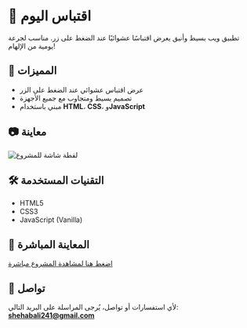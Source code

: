 # 📜 اقتباس اليوم

تطبيق ويب بسيط وأنيق يعرض اقتباسًا عشوائيًا عند الضغط على زر. مناسب لجرعة يومية من الإلهام!

## 🚀 المميزات

- عرض اقتباس عشوائي عند الضغط على الزر  
- تصميم بسيط ومتجاوب مع جميع الأجهزة  
- مبني باستخدام **HTML**، **CSS**، و**JavaScript**

## 📷 معاينة

![لقطة شاشة للمشروع](image/Screenshot.png)

## 🛠️ التقنيات المستخدمة

- HTML5  
- CSS3  
- JavaScript (Vanilla)

## 🔗 المعاينة المباشرة

[اضغط هنا لمشاهدة المشروع مباشرة](https://shehab-a-hassan.github.io/Quote-of-the-Day/)

## 📧 تواصل

لأي استفسارات أو تواصل، يُرجى المراسلة على البريد التالي:  
**shehabali241@gmail.com**

